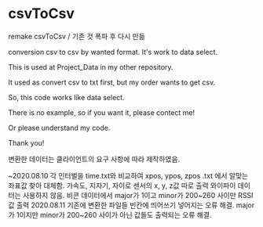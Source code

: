 # csvToCsv
remake csvToCsv / 기존 것 폭파 후 다시 만듦

conversion csv to csv by wanted format. It's work to data select.

This is used at Project_Data in my other repository.

It used as convert csv to txt first, but my order wants to get csv.

So, this code works like data select. 

There is no example, so if you want it, please contect me!

Or please understand my code.

Thank you!

변환한 데이터는 클라이언트의 요구 사항에 따라 제작하였음.

~2020.08.10 각 인터벌을 time.txt와 비교하여 xpos, ypos, zpos .txt 에서 알맞는 좌표값 찾아 대체함.
                      가속도, 지자기, 자이로 센서의 x, y, z값 따로 출력
                      와이파이 데이터는 사용하지 않음. 
                      비콘 데이터에서 major가 1이고 minor가 200~260 사이만 RSSI 값 출력
2020.08.11 기존에 변환한 파일들 빈칸에 띄어쓰기 넣어지는 오류 해결. 
                      major가 1이지만 minor가 200~260 사이가 아닌 값들도 출력되는 오류 해결.

